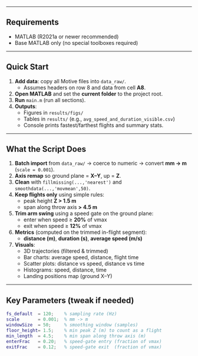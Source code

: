 
---

## Requirements
- MATLAB (R2021a or newer recommended)
- Base MATLAB only (no special toolboxes required)

---

## Quick Start
1. **Add data**: copy all Motive files into `data_raw/`.  
   - Assumes headers on row 8 and data from cell **A8**.
2. **Open MATLAB** and set the **current folder** to the project root.
3. **Run** `main.m` (run all sections).
4. **Outputs**:
   - Figures in `results/figs/`
   - Tables in `results/` (e.g., `avg_speed_and_duration_visible.csv`)
   - Console prints fastest/farthest flights and summary stats.

---

## What the Script Does
1. **Batch import** from `data_raw/` → coerce to numeric → convert **mm → m** (`scale = 0.001`).
2. **Axis remap** so ground plane = **X–Y**, up = **Z**.
3. **Clean** with `fillmissing(...,'nearest')` and `smoothdata(...,'movmean',50)`.
4. **Keep flights only** using simple rules:
   - peak height **Z > 1.5 m**
   - span along throw axis **> 4.5 m**
5. **Trim arm swing** using a speed gate on the ground plane:
   - enter when speed ≥ **20%** of vmax
   - exit when speed ≥ **12%** of vmax
6. **Metrics** (computed on the trimmed in-flight segment):
   - **distance (m)**, **duration (s)**, **average speed (m/s)**
7. **Visuals**:
   - 3D trajectories (filtered & trimmed)
   - Bar charts: average speed, distance, flight time
   - Scatter plots: distance vs speed, distance vs time
   - Histograms: speed, distance, time
   - Landing positions map (ground X–Y)

---

## Key Parameters (tweak if needed)
```matlab
fs_default  = 120;    % sampling rate (Hz)
scale       = 0.001;  % mm -> m
windowSize  = 50;     % smoothing window (samples)
floor_height= 1.5;    % min peak Z (m) to count as a flight
min_length  = 4.5;    % min span along throw axis (m)
enterFrac   = 0.20;   % speed-gate entry (fraction of vmax)
exitFrac    = 0.12;   % speed-gate exit  (fraction of vmax)
